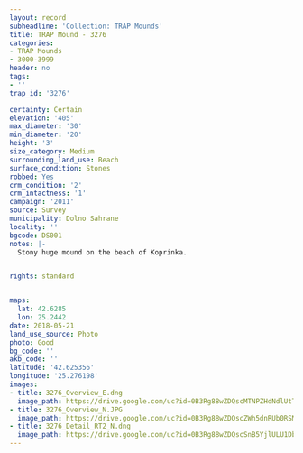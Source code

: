 ```yaml
---
layout: record
subheadline: 'Collection: TRAP Mounds'
title: TRAP Mound - 3276
categories:
- TRAP Mounds
- 3000-3999
header: no
tags:
- ''
trap_id: '3276'

certainty: Certain
elevation: '405'
max_diameter: '30'
min_diameter: '20'
height: '3'
size_category: Medium
surrounding_land_use: Beach
surface_condition: Stones
robbed: Yes
crm_condition: '2'
crm_intactness: '1'
campaign: '2011'
source: Survey
municipality: Dolno Sahrane
locality: ''
bgcode: DS001
notes: |-
  Stony huge mound on the beach of Koprinka.


rights: standard


maps:
  lat: 42.6285
  lon: 25.2442
date: 2018-05-21
land_use_source: Photo
photo: Good
bg_code: ''
akb_code: ''
latitude: '42.625356'
longitude: '25.276198'
images:
- title: 3276_Overview_E.dng
  image_path: https://drive.google.com/uc?id=0B3Rg88wZDQscMTNPZHdNdlUtTm8
- title: 3276_Overview_N.JPG
  image_path: https://drive.google.com/uc?id=0B3Rg88wZDQscZWh5dnRUb0RSM1E
- title: 3276_Detail_RT2_N.dng
  image_path: https://drive.google.com/uc?id=0B3Rg88wZDQscSnB5YjlULU1DbDg
---
```

